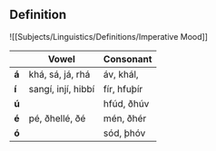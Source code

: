 ## Definition

![[Subjects/Linguistics/Definitions/Imperative Mood]]

|       | **Vowel**          | **Consonant** |
| ----- | ------------------ | ------------- |
| **á** | khá, sá, já, rhá   | áv, khál,     |
| **í** | sangí, injí, hibbí | fír, hfuþír   |
| **ú** |                    | hfúd, ðhúv    |
| **é** | pé, ðhellé, ðé     | mén, ðhér     |
| **ó** |                    | sód, þhóv     |